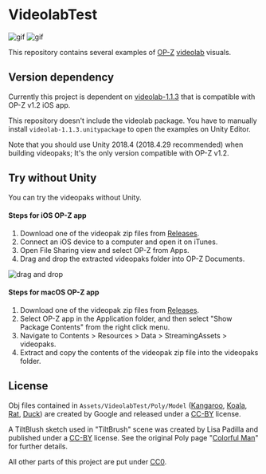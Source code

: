 VideolabTest
============

![gif](https://i.imgur.com/CNAe3Uk.gif)
![gif](https://i.imgur.com/2PNr9Vt.gif)

This repository contains several examples of [OP-Z] [videolab] visuals.

[OP-Z]: https://www.teenageengineering.com/products/op-z
[videolab]: https://github.com/teenageengineering/videolab

Version dependency
------------------

Currently this project is dependent on [videolab-1.1.3] that is compatible with
OP-Z v1.2 iOS app.

This repository doesn't include the videolab package. You have to manually
install `videolab-1.1.3.unitypackage` to open the examples on Unity Editor.

Note that you should use Unity 2018.4 (2018.4.29 recommended) when building videopaks; It's the only
version compatible with OP-Z v1.2.

[videolab-1.1.3]:
  https://github.com/teenageengineering/videolab/releases/tag/v1.1.3

Try without Unity
-----------------

You can try the videopaks without Unity.

#### Steps for iOS OP-Z app

1. Download one of the videopak zip files from [Releases].
2. Connect an iOS device to a computer and open it on iTunes.
3. Open File Sharing view and select OP-Z from Apps.
4. Drag and drop the extracted videopaks folder into OP-Z Documents.

![drag and drop](https://i.imgur.com/Rk5IvFq.png)

[Releases]: https://github.com/keijiro/VideolabTest/releases

#### Steps for macOS OP-Z app

1. Download one of the videopak zip files from [Releases].
2. Select OP-Z app in the Application folder, and then select "Show Package
   Contents" from the right click menu.
3. Navigate to Contents > Resources > Data > StreamingAssets > videopaks.
4. Extract and copy the contents of the videopak zip file into the
   videopaks folder.

License
-------

Obj files contained in `Assets/VideolabTest/Poly/Model` ([Kangaroo], [Koala],
[Rat], [Duck]) are created by Google and released under a [CC-BY] license.

[Kangaroo]: https://poly.google.com/view/3yiIERrKNQr
[Koala]: https://poly.google.com/view/9x4UY7n27nI
[Rat]: https://poly.google.com/view/9h_k4Jkm3Le
[Duck]: https://poly.google.com/view/frSLi6b6Vid
[CC-BY]: https://creativecommons.org/licenses/by/3.0/

A TiltBlush sketch used in "TiltBrush" scene was created by Lisa Padilla and
published under a [CC-BY] license. See the original Poly page "[Colorful Man]"
for further details.

[Colorful Man]: https://poly.google.com/view/2s0cpvWShgk

All other parts of this project are put under [CC0].

[CC0]: https://creativecommons.org/share-your-work/public-domain/cc0/
